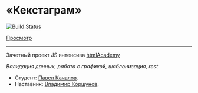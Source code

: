 # «Кекстаграм»
[![Build Status](https://travis-ci.org/p-kachalov/235268-kekstagram.svg?branch=master)](https://travis-ci.org/p-kachalov/235268-mishka)

[Просмотр](https://p-kachalov.github.io/235268-kekstagram/)

---

Зачетный проект JS интенсива [htmlAcademy](https://htmlacademy.ru/intensive/javascript)

_Валидация данных, работа с графикой, шаблонизация, rest_

* Студент: [Павел Качалов](https://up.htmlacademy.ru/javascript/13/user/235268).
* Наставник: [Владимир Коршунов](https://htmlacademy.ru/profile/bekobou).
